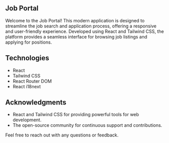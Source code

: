 ## Job Portal

Welcome to the Job Portal! This modern application is designed to streamline the job search and application process, offering a responsive and user-friendly experience. Developed using React and Tailwind CSS, the platform provides a seamless interface for browsing job listings and applying for positions. 

## Technologies
- React
- Tailwind CSS
- React Router DOM
- React i18next

## Acknowledgments
- React and Tailwind CSS for providing powerful tools for web development.
- The open-source community for continuous support and contributions.

Feel free to reach out with any questions or feedback.